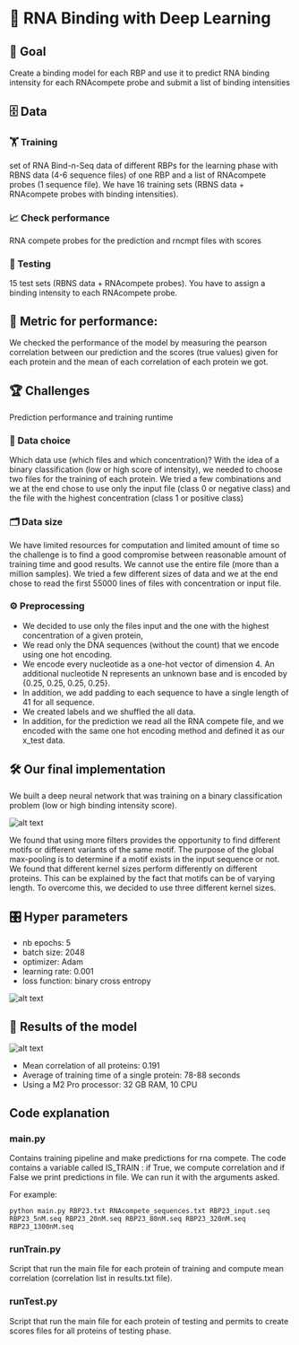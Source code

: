 # 🧬 RNA Binding with Deep Learning
## 🚀 Goal 
Create a binding model for each RBP and use it to predict RNA binding intensity for each RNAcompete probe and submit a list of binding intensities

##  🗄️ Data
### 🏋️ Training
set of RNA Bind-n-Seq data of different RBPs for the learning phase with RBNS data (4-6 sequence files) of one RBP and a list of RNAcompete probes (1 sequence file). We have 16 training sets (RBNS data + RNAcompete probes with binding intensities).
### 📈 Check performance
RNA compete probes for the prediction and rncmpt files with scores 
### 🧪 Testing
15 test sets (RBNS data + RNAcompete probes). You have to assign a binding intensity to each RNAcompete probe.

## 🧮 Metric for performance: 
We checked the performance of the model by measuring the pearson correlation between our prediction and the scores
(true values) given for each protein and the mean of each correlation of each protein we got.

## 🏆 Challenges
Prediction performance and training runtime

### 🤔 Data choice
Which data use (which files and which concentration)?
With the idea of a binary classification (low or high score of intensity),
we needed to choose two files for the training of each protein.
We tried a few combinations and we at the end chose to use only the input file (class 0 or negative class)
and the file with the highest concentration (class 1 or positive class)

### 🗂️  Data size
We have limited resources for computation and limited amount of time so the challenge is to find a good compromise
between reasonable amount of training time and good results.
We cannot use the entire file (more than a million samples).
We tried a few different sizes of data and we at the end chose to read the first 55000 lines of files with concentration
or input file.

### ⚙️ Preprocessing
- We decided to use only the files input and the one with the highest concentration of a given protein,
- We read only the DNA sequences (without the count) that we encode using one hot encoding.
- We encode every nucleotide as a one-hot vector of dimension 4. An additional nucleotide N represents an unknown base and is encoded by {0.25, 0.25, 0.25, 0.25}. 
- In addition, we add padding to each sequence to have a single length of 41 for all sequence. 
- We created labels and we shuffled the all data. 
- In addition, for the prediction we read all the RNA compete file, and we encoded with the same one hot encoding method  and defined it as our x_test data.

## 🛠️ Our final implementation
We built a deep neural network that was training on a binary classification problem (low or high binding intensity score). 

![alt text](https://ibb.co/nLNFn8h)

We found that using more filters provides the opportunity to find different motifs or different variants of the same motif. The purpose of the global max-pooling is to determine if a motif exists in the input sequence or not.
We found that different kernel sizes perform differently on different proteins. This can be explained by the fact that motifs can be of varying length. To overcome this, we decided to use three different kernel sizes. 

## 🎛️ Hyper parameters
- nb epochs: 5 
- batch size: 2048 
- optimizer: Adam 
- learning rate: 0.001 
- loss function: binary cross entropy

![alt text](http://url/to/img.png)


## 🧾 Results of the model

![alt text](http://url/to/img.png)


- Mean correlation of all proteins: 0.191
- Average of training time of a single protein: 78-88 seconds
- Using a M2 Pro processor: 32 GB RAM, 10 CPU


## Code explanation
### main.py
Contains training pipeline and make predictions for rna compete.
The code contains a variable called IS_TRAIN : if True, we compute correlation and if False we print predictions in file.
We can run it with the arguments asked.

For example:

`python main.py RBP23.txt RNAcompete_sequences.txt RBP23_input.seq RBP23_5nM.seq RBP23_20nM.seq RBP23_80nM.seq RBP23_320nM.seq RBP23_1300nM.seq`

### runTrain.py
Script that run the main file for each protein of training and compute mean correlation (correlation list in results.txt file).
### runTest.py
Script that run the main file for each protein of testing and permits to create scores files for all proteins of testing phase.